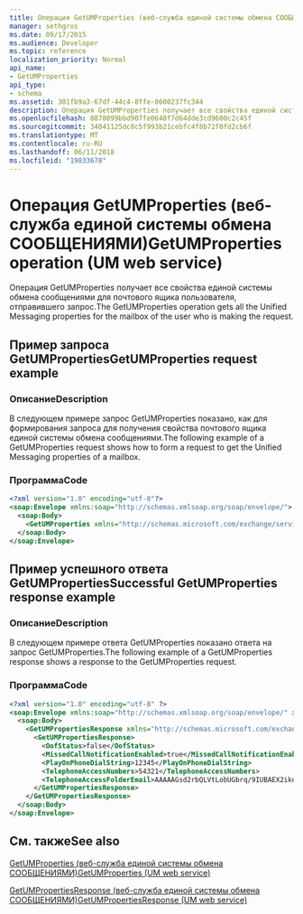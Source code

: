 ```yaml
---
title: Операция GetUMProperties (веб-служба единой системы обмена СООБЩЕНИЯМИ)
manager: sethgros
ms.date: 09/17/2015
ms.audience: Developer
ms.topic: reference
localization_priority: Normal
api_name:
- GetUMProperties
api_type:
- schema
ms.assetid: 301fb9a3-67df-44c4-8ffe-0600237fc344
description: Операция GetUMProperties получает все свойства единой системы обмена сообщениями для почтового ящика пользователя, отправившего запрос.
ms.openlocfilehash: 8878099bbd907fe0648f7d64dde3cd9600c2c45f
ms.sourcegitcommit: 34041125dc8c5f993b21cebfc4f8b72f0fd2cb6f
ms.translationtype: MT
ms.contentlocale: ru-RU
ms.lasthandoff: 06/11/2018
ms.locfileid: "19833678"
---
```

# <a name="getumproperties-operation-um-web-service"></a><span data-ttu-id="e4f01-103">Операция GetUMProperties (веб-служба единой системы обмена СООБЩЕНИЯМИ)</span><span class="sxs-lookup"><span data-stu-id="e4f01-103">GetUMProperties operation (UM web service)</span></span>

<span data-ttu-id="e4f01-104">Операция GetUMProperties получает все свойства единой системы обмена сообщениями для почтового ящика пользователя, отправившего запрос.</span><span class="sxs-lookup"><span data-stu-id="e4f01-104">The GetUMProperties operation gets all the Unified Messaging properties for the mailbox of the user who is making the request.</span></span>
  
## <a name="getumproperties-request-example"></a><span data-ttu-id="e4f01-105">Пример запроса GetUMProperties</span><span class="sxs-lookup"><span data-stu-id="e4f01-105">GetUMProperties request example</span></span>

### <a name="description"></a><span data-ttu-id="e4f01-106">Описание</span><span class="sxs-lookup"><span data-stu-id="e4f01-106">Description</span></span>

<span data-ttu-id="e4f01-107">В следующем примере запрос GetUMProperties показано, как для формирования запроса для получения свойства почтового ящика единой системы обмена сообщениями.</span><span class="sxs-lookup"><span data-stu-id="e4f01-107">The following example of a GetUMProperties request shows how to form a request to get the Unified Messaging properties of a mailbox.</span></span>
  
### <a name="code"></a><span data-ttu-id="e4f01-108">Программа</span><span class="sxs-lookup"><span data-stu-id="e4f01-108">Code</span></span>

```XML
<?xml version="1.0" encoding="utf-8"?>
<soap:Envelope xmlns:soap="http://schemas.xmlsoap.org/soap/envelope/">
  <soap:Body>
    <GetUMProperties xmlns="http://schemas.microsoft.com/exchange/services/2006/messages" />
  </soap:Body>
</soap:Envelope>
```

## <a name="successful-getumproperties-response-example"></a><span data-ttu-id="e4f01-109">Пример успешного ответа GetUMProperties</span><span class="sxs-lookup"><span data-stu-id="e4f01-109">Successful GetUMProperties response example</span></span>

### <a name="description"></a><span data-ttu-id="e4f01-110">Описание</span><span class="sxs-lookup"><span data-stu-id="e4f01-110">Description</span></span>

<span data-ttu-id="e4f01-111">В следующем примере ответа GetUMProperties показано ответа на запрос GetUMProperties.</span><span class="sxs-lookup"><span data-stu-id="e4f01-111">The following example of a GetUMProperties response shows a response to the GetUMProperties request.</span></span>
  
### <a name="code"></a><span data-ttu-id="e4f01-112">Программа</span><span class="sxs-lookup"><span data-stu-id="e4f01-112">Code</span></span>

```XML
<?xml version="1.0" encoding="utf-8" ?>
<soap:Envelope xmlns:soap="http://schemas.xmlsoap.org/soap/envelope/" xmlns:xsi="http://www.w3.org/2001/XMLSchema-instance" xmlns:xsd="http://www.w3.org/2001/XMLSchema">
  <soap:Body>
    <GetUMPropertiesResponse xmlns="http://schemas.microsoft.com/exchange/services/2006/messages">
      <GetUMPropertiesResponse>
        <OofStatus>false</OofStatus> 
        <MissedCallNotificationEnabled>true</MissedCallNotificationEnabled> 
        <PlayOnPhoneDialString>12345</PlayOnPhoneDialString> 
        <TelephoneAccessNumbers>54321</TelephoneAccessNumbers> 
        <TelephoneAccessFolderEmail>AAAAAGsd2rbQLVtLobUGbrq/9IUBAEX2ikn/L8JJtI5WHI0FAW8AAAFXHhsAAA==</TelephoneAccessFolderEmail> 
      </GetUMPropertiesResponse>
    </GetUMPropertiesResponse>
  </soap:Body>
</soap:Envelope>
```

## <a name="see-also"></a><span data-ttu-id="e4f01-113">См. также</span><span class="sxs-lookup"><span data-stu-id="e4f01-113">See also</span></span>



[<span data-ttu-id="e4f01-114">GetUMProperties (веб-служба единой системы обмена СООБЩЕНИЯМИ)</span><span class="sxs-lookup"><span data-stu-id="e4f01-114">GetUMProperties (UM web service)</span></span>](getumproperties-um-web-service.md)
  
[<span data-ttu-id="e4f01-115">GetUMPropertiesResponse (веб-служба единой системы обмена СООБЩЕНИЯМИ)</span><span class="sxs-lookup"><span data-stu-id="e4f01-115">GetUMPropertiesResponse (UM web service)</span></span>](getumpropertiesresponse-um-web-service.md)

